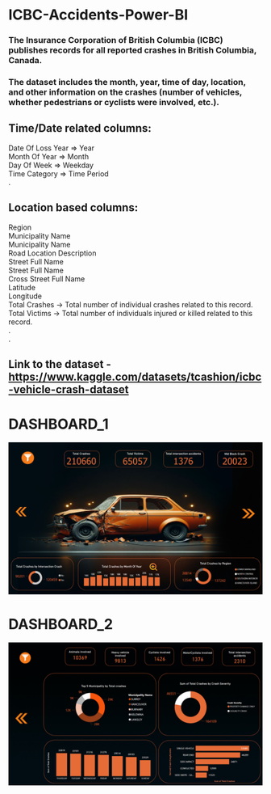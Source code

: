 # ICBC-Accidents-Power-BI

### The Insurance Corporation of British Columbia (ICBC) publishes records for all reported crashes in British Columbia, Canada. <br>
### The dataset includes the month, year, time of day, location, and other information on the crashes (number of vehicles, whether pedestrians or cyclists were involved, etc.). <br>

## Time/Date related columns:

Date Of Loss Year => Year<br>
Month Of Year => Month<br>
Day Of Week => Weekday<br>
Time Category => Time Period <br>
.<br>

## Location based columns:

Region <br>
Municipality Name <br>
Municipality Name <br>
Road Location Description <br>
Street Full Name <br>
Street Full Name <br>
Cross Street Full Name <br>
Latitude <br>
Longitude <br>
Total Crashes -> Total number of individual crashes related to this record. <br>
Total Victims -> Total number of individuals injured or killed related to this record. <br>
.<br>
.<br>
## Link to the dataset - https://www.kaggle.com/datasets/tcashion/icbc-vehicle-crash-dataset <br>

# DASHBOARD_1
![dash1](dash1.png)

# DASHBOARD_2
![dash2](dsh2.png)

